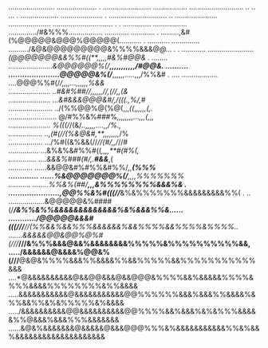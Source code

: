 ....................... ....................  .         ........................
................. ...........................  ..   .. ... . ...................
..................... . .............................  ..  .....................
.....................  ..............................   .     .   ..............
.................  ............../#&%%%.................            ............
............  . .........,&#(%@@@@@&@@@%@@@@@(...........        .   ...........
.............. ........../&@&@@@@@@@@@&%%%%&&&@*@...     .      .   ............
.......................(@@@@@@@&&%%#((**,,,,,#&%#@@&                  . ........
......................&@@@@@@%(/****,,,,,,,,,,,/#@@&.                 ..........
......................@@@@@&%(/***,,,,,,.....,,,/%%&#                    .  ....
.................. ....@@@%%#(/*/***,,,,...,,,,,,*%&&                           
..................... ..#&#%##//**,,,,,,**//,(//,*,(&                           
..................... ...&#&&&@@@&#/*,*/(((.,%/***,*#                           
...................... ../(%%@@%@(%@(,,,*((*,*,,,,,(,.*                         
........................ @/#%%&%###%*,,,,,,,,...,,,(,,,                         
  .....................   %(((/*/(&/*..,,,,,....,,/%.,                          
     .................  ..,(#(//(%&@&#,**,,,,,,,,*/%                            
     .................  .../%#((&%&&(//*//(#/,,/*//#                            
      ...............    ...&%&%&#%%#((*,,,,**#(#%(,                            
       ..............     ....&&&%###(#/,.****#&&***,(                          
        ............      ......&&@@&#%#%%&#%%/*,,**(%%%                        
        .............      ......%&@@@@@@@%(/**,,,,%%%%%%%                      
         ...........      ........%%&%(##/****,,,&%%%%%%%%&&&%&               . 
         ......................,@@%%&%#(((//***&%&%%%%%%%&&&&&&&&&%%(     .   ..
          ..................&@@@@@&%####(/***/&%%&%%&&&&&&&&&&&&&%&%&&&%%&......
           ............/@@@@@&&&#(((///**//(%%&&%&&%%%&&&&&&%&&%%%%&&%%%%&%%%%..
           .......&&&&&@@&@@%@%#(///***///&%%%&&&@&&%&&&&&&&&%%%%%&%%%%%%%%%%&&,
          ...../&&&&&&@&&&&%@@&%(///**@&@&%%%%&&&%%&&&&%%&&%%%%%&&%%%%%%%%%%%&&&
          ....*@&&&&&&&&&&@&&@@&&&@&&@@@&%%%%&&%&&&&&%%%%&%%%&&&&%%%%%%%%&%%&&&&
         .....&&&&&&&&&&&@&&&&&&&&&&&@@%%%%%%&&&%&&&%%&&&&%&%%&&%%&%&%%%%%&%&&&&
        ...../&&&&&&&&&&@@&&&&&&&&&&@@%%%%&&%&&&%&%&%%%&&&&&%%@&&&%&&&%%%&&&&&&&
       ......&@&%&&&&&&&@&&&&&@&&&@@@%%%&%&&&&&&&&&&&%%&%&&%&&&&&&&&&&&&&&&&&&&&
